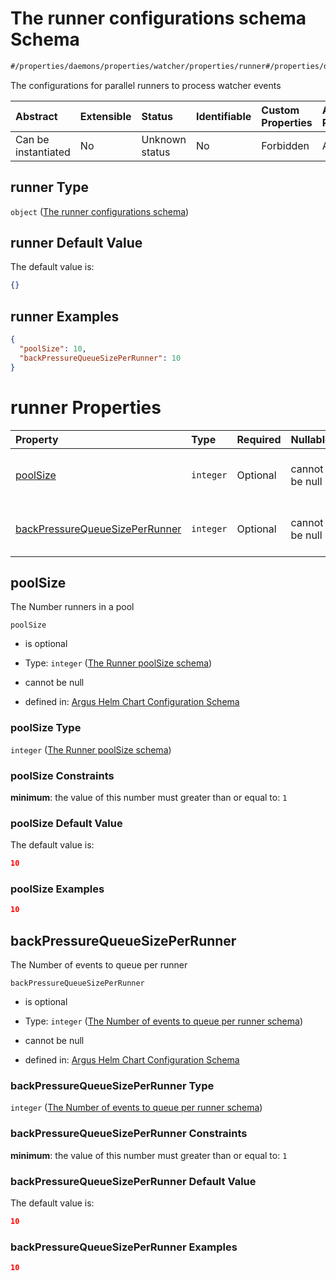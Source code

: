 # The runner configurations schema Schema

```txt
#/properties/daemons/properties/watcher/properties/runner#/properties/daemons/properties/watcher/properties/runner
```

The configurations for parallel runners to process watcher events

| Abstract            | Extensible | Status         | Identifiable | Custom Properties | Additional Properties | Access Restrictions | Defined In                                                        |
| :------------------ | :--------- | :------------- | :----------- | :---------------- | :-------------------- | :------------------ | :---------------------------------------------------------------- |
| Can be instantiated | No         | Unknown status | No           | Forbidden         | Allowed               | none                | [values.schema.json\*](values.schema.json "open original schema") |

## runner Type

`object` ([The runner configurations schema](values-properties-the-argus-daemon-configurations-schema-properties-the-kubernetes-watcher-configurations-schema-properties-the-runner-configurations-schema.md))

## runner Default Value

The default value is:

```json
{}
```

## runner Examples

```json
{
  "poolSize": 10,
  "backPressureQueueSizePerRunner": 10
}
```

# runner Properties

| Property                                                          | Type      | Required | Nullable       | Defined by                                                                                                                                                                                                                                                                                                                                                                                                                                                                   |
| :---------------------------------------------------------------- | :-------- | :------- | :------------- | :--------------------------------------------------------------------------------------------------------------------------------------------------------------------------------------------------------------------------------------------------------------------------------------------------------------------------------------------------------------------------------------------------------------------------------------------------------------------------- |
| [poolSize](#poolsize)                                             | `integer` | Optional | cannot be null | [Argus Helm Chart Configuration Schema](values-properties-the-argus-daemon-configurations-schema-properties-the-kubernetes-watcher-configurations-schema-properties-the-runner-configurations-schema-properties-the-runner-poolsize-schema.md "#/properties/daemons/properties/watcher/properties/runner/properties/poolSize#/properties/daemons/properties/watcher/properties/runner/properties/poolSize")                                                                  |
| [backPressureQueueSizePerRunner](#backpressurequeuesizeperrunner) | `integer` | Optional | cannot be null | [Argus Helm Chart Configuration Schema](values-properties-the-argus-daemon-configurations-schema-properties-the-kubernetes-watcher-configurations-schema-properties-the-runner-configurations-schema-properties-the-number-of-events-to-queue-per-runner-schema.md "#/properties/daemons/properties/watcher/properties/runner/properties/backPressureQueueSizePerRunner#/properties/daemons/properties/watcher/properties/runner/properties/backPressureQueueSizePerRunner") |

## poolSize

The Number runners in a pool

`poolSize`

*   is optional

*   Type: `integer` ([The Runner poolSize schema](values-properties-the-argus-daemon-configurations-schema-properties-the-kubernetes-watcher-configurations-schema-properties-the-runner-configurations-schema-properties-the-runner-poolsize-schema.md))

*   cannot be null

*   defined in: [Argus Helm Chart Configuration Schema](values-properties-the-argus-daemon-configurations-schema-properties-the-kubernetes-watcher-configurations-schema-properties-the-runner-configurations-schema-properties-the-runner-poolsize-schema.md "#/properties/daemons/properties/watcher/properties/runner/properties/poolSize#/properties/daemons/properties/watcher/properties/runner/properties/poolSize")

### poolSize Type

`integer` ([The Runner poolSize schema](values-properties-the-argus-daemon-configurations-schema-properties-the-kubernetes-watcher-configurations-schema-properties-the-runner-configurations-schema-properties-the-runner-poolsize-schema.md))

### poolSize Constraints

**minimum**: the value of this number must greater than or equal to: `1`

### poolSize Default Value

The default value is:

```json
10
```

### poolSize Examples

```json
10
```

## backPressureQueueSizePerRunner

The Number of events to queue per runner

`backPressureQueueSizePerRunner`

*   is optional

*   Type: `integer` ([The Number of events to queue per runner schema](values-properties-the-argus-daemon-configurations-schema-properties-the-kubernetes-watcher-configurations-schema-properties-the-runner-configurations-schema-properties-the-number-of-events-to-queue-per-runner-schema.md))

*   cannot be null

*   defined in: [Argus Helm Chart Configuration Schema](values-properties-the-argus-daemon-configurations-schema-properties-the-kubernetes-watcher-configurations-schema-properties-the-runner-configurations-schema-properties-the-number-of-events-to-queue-per-runner-schema.md "#/properties/daemons/properties/watcher/properties/runner/properties/backPressureQueueSizePerRunner#/properties/daemons/properties/watcher/properties/runner/properties/backPressureQueueSizePerRunner")

### backPressureQueueSizePerRunner Type

`integer` ([The Number of events to queue per runner schema](values-properties-the-argus-daemon-configurations-schema-properties-the-kubernetes-watcher-configurations-schema-properties-the-runner-configurations-schema-properties-the-number-of-events-to-queue-per-runner-schema.md))

### backPressureQueueSizePerRunner Constraints

**minimum**: the value of this number must greater than or equal to: `1`

### backPressureQueueSizePerRunner Default Value

The default value is:

```json
10
```

### backPressureQueueSizePerRunner Examples

```json
10
```
